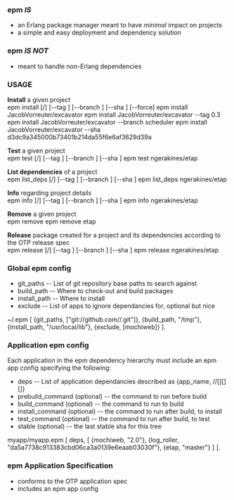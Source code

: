 ### epm _IS_
* an Erlang package manager meant to have _minimal_ impact on projects
* a simple and easy deployment and dependency solution

### epm _IS NOT_
* meant to handle non-Erlang dependencies

### USAGE

__Install__ a given project  
	epm install [<user>/]<project> [--tag <tag>] [--branch <branch>] [--sha <sha>] [--force]
	epm install JacobVorreuter/excavator
	epm install JacobVorreuter/excavator --tag 0.3
	epm install JacobVorreuter/excavator --branch scheduler
	epm install JacobVorreuter/excavator --sha d3dc9a345000b73401b214da55f6e6af3629d39a

__Test__ a given project  
	epm test [<user>/]<project> [--tag <tag>] [--branch <branch>] [--sha <sha>]
	epm test ngerakines/etap

__List dependencies__ of a project  
	epm list_deps [<user>/]<project> [--tag <tag>] [--branch <branch>] [--sha <sha>]
	epm list_deps ngerakines/etap

__Info__ regarding project details  
	epm info [<user>/]<project> [--tag <tag>] [--branch <branch>] [--sha <sha>]
	epm info ngerakines/etap

__Remove__ a given project  
	epm remove <project>
	epm remove etap

__Release__ package created for a project and its dependencies according to the OTP release spec  
	epm release [<user>/]<project> [--tag <tag>] [--branch <branch>] [--sha <sha>]
	epm release ngerakines/etap

### Global epm config

* git_paths -- List of git repository base paths to search against
* build_path -- Where to check-out and build packages
* install_path -- Where to install
* exclude -- List of apps to ignore dependancies for, optional but nice

~/.epm
	[
		{git_paths, ["git://github.com/<user>/<project>.git"]},
		{build_path, "/tmp"},
		{install_path, "/usr/local/lib"},
		{exclude, [mochiweb]}
	].

### Application epm config

Each application in the epm dependency hierarchy must include an epm app config specifying the following:
* deps -- List of application dependancies described as {app_name, <user>/<project>/[<tag>][<branch>][<sha>]}
* prebuild_command (optional) -- the command to run before build
* build_command (optional) -- the command to run to build
* install_command (optional) -- the command to run after build, to install
* test_command (optional) -- the command to run after build, to test
* stable (optional) -- the last stable sha for this tree

myapp/myapp.epm
	[
		deps, [
			{mochiweb, "2.0"},
			{log_roller, "da5a7738c913383cbd06ca3a0139e6eaab03030f"},
			{etap, "master"}
		]
	].

### epm Application Specification
* conforms to the OTP application spec
* includes an epm app config